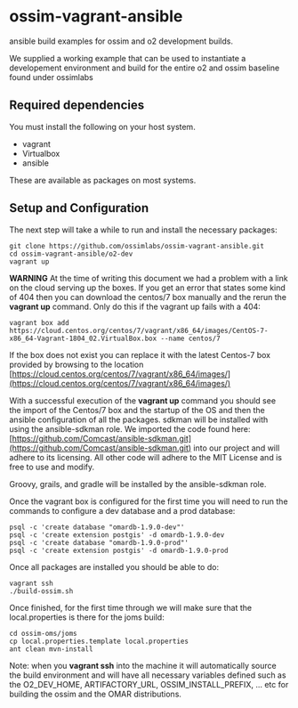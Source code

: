 # ossim-vagrant-ansible
ansible build examples for ossim and o2 development builds.

We supplied a working example that can be used to instantiate a developement environment and build for the entire o2 and ossim baseline found under ossimlabs

## Required dependencies

You must install the following on your host system.
 
 * vagrant
 * Virtualbox
 * ansible

These are available as packages on most systems.  

## Setup and Configuration

The next step will take a while to run and install the necessary packages:


```
git clone https://github.com/ossimlabs/ossim-vagrant-ansible.git
cd ossim-vagrant-ansible/o2-dev
vagrant up
```

**WARNING** At the time of writing this document we had a problem with a link on the cloud serving up the boxes.  If you get an error that states some kind of 404 then you can download the centos/7 box manually and the rerun the **vagrant up** command.  Only do this if the vagrant up fails with a 404:

```
vagrant box add https://cloud.centos.org/centos/7/vagrant/x86_64/images/CentOS-7-x86_64-Vagrant-1804_02.VirtualBox.box --name centos/7
```

If the box does not exist you can replace it with the latest Centos-7 box provided by browsing to the location [https://cloud.centos.org/centos/7/vagrant/x86_64/images/](https://cloud.centos.org/centos/7/vagrant/x86_64/images/)


With a successful execution of the **vagrant up** command you should see the import of the Centos/7 box and the startup of the OS and then the ansible configuration of all the packages.  sdkman will be installed with using the ansible-sdkman role.  We imported the code found here: [https://github.com/Comcast/ansible-sdkman.git](https://github.com/Comcast/ansible-sdkman.git) into our project and will adhere to its licensing.  All other code will adhere to the MIT License and is free to use and modify.

Groovy, grails, and gradle will be installed by the ansible-sdkman role.

Once the vagrant box is configured for the first time you will need to run the commands to configure a dev database and a prod database:

```
psql -c 'create database "omardb-1.9.0-dev"'
psql -c 'create extension postgis' -d omardb-1.9.0-dev
psql -c 'create database "omardb-1.9.0-prod"'
psql -c 'create extension postgis' -d omardb-1.9.0-prod
```

Once all packages are installed you should be able to do:

```
vagrant ssh
./build-ossim.sh
```
Once finished, for the first time through we will make sure that the local.properties is there for the joms build:

```
cd ossim-oms/joms
cp local.properties.template local.properties 
ant clean mvn-install
```


Note:  when you **vagrant ssh** into the machine it will automatically source the build environment and will have all necessary variables defined such as the O2_DEV_HOME, ARTIFACTORY_URL, OSSIM_INSTALL_PREFIX, ... etc for building the ossim and the OMAR distributions. 


